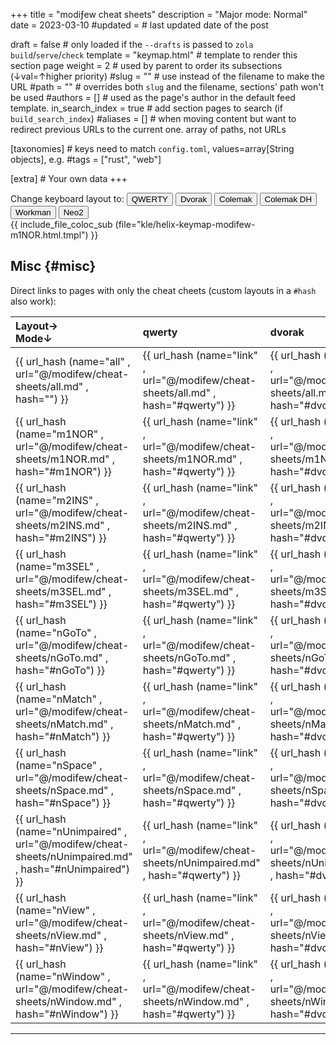 +++
title      	= "modiƒew cheat sheets"
description	= "Major mode: Normal"
date       	= 2023-03-10
#updated   	= # last updated date of the post

draft          	= false        	# only loaded if the `--drafts` is passed to `zola build`/`serve`/`check`
template       	= "keymap.html"	# template to render this section page
weight         	= 2            	# used by parent to order its subsections (↓val=↑higher priority)
#slug          	= ""           	# use instead of the filename to make the URL
#path          	= ""           	# overrides both `slug` and the filename, sections' path won't be used
#authors       	= []           	# used as the page's author in the default feed template.
in_search_index	= true         	# add section pages to search (if `build_search_index`)
#aliases       	= []           	# when moving content but want to redirect previous URLs to the  current one.  array of paths, not URLs

[taxonomies] # keys need to match `config.toml`, values=array[String objects], e.g. #tags = ["rust", "web"]

[extra] # Your own data
+++

<div id=buttons><span class="inline text">Change keyboard layout to:</span>
  <button class="btn" id=btn_qwerty    	type=button>QWERTY</button>
  <button class="btn" id=btn_dvorak    	type=button>Dvorak</button>
  <button class="btn" id=btn_colemak   	type=button>Colemak</button>
  <button class="btn" id=btn_colemak_dh	type=button>Colemak DH</button>
  <button class="btn" id=btn_workman   	type=button>Workman</button>
  <button class="btn" id=btn_neo2      	type=button>Neo2</button>
</div>

<div id="modifew-m1NOR" class="keyboard" tabindex=0 style="display: inline-flex;">
  {{ include_file_coloc_sub (file="kle/helix-keymap-modifew-m1NOR.html.tmpl") }}
</div>


## Misc {#misc}

Direct links to pages with only the cheat cheets (custom layouts in a `#hash` also work):

|Layout→</br>Mode↓|qwerty|dvorak|colemak|colemak_dh|workman|neo2|asset|
|:-|:-|:-|:-|:-|:-|:-|:-|
|{{ url_hash (name="all"        	, url="@/modifew/cheat-sheets/all.md"        	, hash="") }}|{{ url_hash (name="link"            	, url="@/modifew/cheat-sheets/all.md"        	, hash="#qwerty") }}|{{ url_hash (name="link"	, url="@/modifew/cheat-sheets/all.md"        	, hash="#dvorak") }}|{{ url_hash (name="link"	, url="@/modifew/cheat-sheets/all.md"        	, hash="#colemak") }}|{{ url_hash (name="link"	, url="@/modifew/cheat-sheets/all.md"        	, hash="#colemak_dh") }}|{{ url_hash (name="link"	, url="@/modifew/cheat-sheets/all.md"        	, hash="#workman") }}|{{ url_hash (name="link"	, url="@/modifew/cheat-sheets/all.md"        	, hash="#neo2") }}|{{ url_hash (name="link"	, url="@/modifew/cheat-sheets/all.md"        	, hash="#asset") }}|
|{{ url_hash (name="m1NOR"      	, url="@/modifew/cheat-sheets/m1NOR.md"      	, hash="#m1NOR") }}|{{ url_hash (name="link"      	, url="@/modifew/cheat-sheets/m1NOR.md"      	, hash="#qwerty") }}|{{ url_hash (name="link"	, url="@/modifew/cheat-sheets/m1NOR.md"      	, hash="#dvorak") }}|{{ url_hash (name="link"	, url="@/modifew/cheat-sheets/m1NOR.md"      	, hash="#colemak") }}|{{ url_hash (name="link"	, url="@/modifew/cheat-sheets/m1NOR.md"      	, hash="#colemak_dh") }}|{{ url_hash (name="link"	, url="@/modifew/cheat-sheets/m1NOR.md"      	, hash="#workman") }}|{{ url_hash (name="link"	, url="@/modifew/cheat-sheets/m1NOR.md"      	, hash="#neo2") }}|{{ url_hash (name="link"	, url="@/modifew/cheat-sheets/m1NOR.md"      	, hash="#asset") }}|
|{{ url_hash (name="m2INS"      	, url="@/modifew/cheat-sheets/m2INS.md"      	, hash="#m2INS") }}|{{ url_hash (name="link"      	, url="@/modifew/cheat-sheets/m2INS.md"      	, hash="#qwerty") }}|{{ url_hash (name="link"	, url="@/modifew/cheat-sheets/m2INS.md"      	, hash="#dvorak") }}|{{ url_hash (name="link"	, url="@/modifew/cheat-sheets/m2INS.md"      	, hash="#colemak") }}|{{ url_hash (name="link"	, url="@/modifew/cheat-sheets/m2INS.md"      	, hash="#colemak_dh") }}|{{ url_hash (name="link"	, url="@/modifew/cheat-sheets/m2INS.md"      	, hash="#workman") }}|{{ url_hash (name="link"	, url="@/modifew/cheat-sheets/m2INS.md"      	, hash="#neo2") }}|{{ url_hash (name="link"	, url="@/modifew/cheat-sheets/m2INS.md"      	, hash="#asset") }}|
|{{ url_hash (name="m3SEL"      	, url="@/modifew/cheat-sheets/m3SEL.md"      	, hash="#m3SEL") }}|{{ url_hash (name="link"      	, url="@/modifew/cheat-sheets/m3SEL.md"      	, hash="#qwerty") }}|{{ url_hash (name="link"	, url="@/modifew/cheat-sheets/m3SEL.md"      	, hash="#dvorak") }}|{{ url_hash (name="link"	, url="@/modifew/cheat-sheets/m3SEL.md"      	, hash="#colemak") }}|{{ url_hash (name="link"	, url="@/modifew/cheat-sheets/m3SEL.md"      	, hash="#colemak_dh") }}|{{ url_hash (name="link"	, url="@/modifew/cheat-sheets/m3SEL.md"      	, hash="#workman") }}|{{ url_hash (name="link"	, url="@/modifew/cheat-sheets/m3SEL.md"      	, hash="#neo2") }}|{{ url_hash (name="link"	, url="@/modifew/cheat-sheets/m3SEL.md"      	, hash="#asset") }}|
|{{ url_hash (name="nGoTo"      	, url="@/modifew/cheat-sheets/nGoTo.md"      	, hash="#nGoTo") }}|{{ url_hash (name="link"      	, url="@/modifew/cheat-sheets/nGoTo.md"      	, hash="#qwerty") }}|{{ url_hash (name="link"	, url="@/modifew/cheat-sheets/nGoTo.md"      	, hash="#dvorak") }}|{{ url_hash (name="link"	, url="@/modifew/cheat-sheets/nGoTo.md"      	, hash="#colemak") }}|{{ url_hash (name="link"	, url="@/modifew/cheat-sheets/nGoTo.md"      	, hash="#colemak_dh") }}|{{ url_hash (name="link"	, url="@/modifew/cheat-sheets/nGoTo.md"      	, hash="#workman") }}|{{ url_hash (name="link"	, url="@/modifew/cheat-sheets/nGoTo.md"      	, hash="#neo2") }}|{{ url_hash (name="link"	, url="@/modifew/cheat-sheets/nGoTo.md"      	, hash="#asset") }}|
|{{ url_hash (name="nMatch"     	, url="@/modifew/cheat-sheets/nMatch.md"     	, hash="#nMatch") }}|{{ url_hash (name="link"     	, url="@/modifew/cheat-sheets/nMatch.md"     	, hash="#qwerty") }}|{{ url_hash (name="link"	, url="@/modifew/cheat-sheets/nMatch.md"     	, hash="#dvorak") }}|{{ url_hash (name="link"	, url="@/modifew/cheat-sheets/nMatch.md"     	, hash="#colemak") }}|{{ url_hash (name="link"	, url="@/modifew/cheat-sheets/nMatch.md"     	, hash="#colemak_dh") }}|{{ url_hash (name="link"	, url="@/modifew/cheat-sheets/nMatch.md"     	, hash="#workman") }}|{{ url_hash (name="link"	, url="@/modifew/cheat-sheets/nMatch.md"     	, hash="#neo2") }}|{{ url_hash (name="link"	, url="@/modifew/cheat-sheets/nMatch.md"     	, hash="#asset") }}|
|{{ url_hash (name="nSpace"     	, url="@/modifew/cheat-sheets/nSpace.md"     	, hash="#nSpace") }}|{{ url_hash (name="link"     	, url="@/modifew/cheat-sheets/nSpace.md"     	, hash="#qwerty") }}|{{ url_hash (name="link"	, url="@/modifew/cheat-sheets/nSpace.md"     	, hash="#dvorak") }}|{{ url_hash (name="link"	, url="@/modifew/cheat-sheets/nSpace.md"     	, hash="#colemak") }}|{{ url_hash (name="link"	, url="@/modifew/cheat-sheets/nSpace.md"     	, hash="#colemak_dh") }}|{{ url_hash (name="link"	, url="@/modifew/cheat-sheets/nSpace.md"     	, hash="#workman") }}|{{ url_hash (name="link"	, url="@/modifew/cheat-sheets/nSpace.md"     	, hash="#neo2") }}|{{ url_hash (name="link"	, url="@/modifew/cheat-sheets/nSpace.md"     	, hash="#asset") }}|
|{{ url_hash (name="nUnimpaired"	, url="@/modifew/cheat-sheets/nUnimpaired.md"	, hash="#nUnimpaired") }}|{{ url_hash (name="link"	, url="@/modifew/cheat-sheets/nUnimpaired.md"	, hash="#qwerty") }}|{{ url_hash (name="link"	, url="@/modifew/cheat-sheets/nUnimpaired.md"	, hash="#dvorak") }}|{{ url_hash (name="link"	, url="@/modifew/cheat-sheets/nUnimpaired.md"	, hash="#colemak") }}|{{ url_hash (name="link"	, url="@/modifew/cheat-sheets/nUnimpaired.md"	, hash="#colemak_dh") }}|{{ url_hash (name="link"	, url="@/modifew/cheat-sheets/nUnimpaired.md"	, hash="#workman") }}|{{ url_hash (name="link"	, url="@/modifew/cheat-sheets/nUnimpaired.md"	, hash="#neo2") }}|{{ url_hash (name="link"	, url="@/modifew/cheat-sheets/nUnimpaired.md"	, hash="#asset") }}|
|{{ url_hash (name="nView"      	, url="@/modifew/cheat-sheets/nView.md"      	, hash="#nView") }}|{{ url_hash (name="link"      	, url="@/modifew/cheat-sheets/nView.md"      	, hash="#qwerty") }}|{{ url_hash (name="link"	, url="@/modifew/cheat-sheets/nView.md"      	, hash="#dvorak") }}|{{ url_hash (name="link"	, url="@/modifew/cheat-sheets/nView.md"      	, hash="#colemak") }}|{{ url_hash (name="link"	, url="@/modifew/cheat-sheets/nView.md"      	, hash="#colemak_dh") }}|{{ url_hash (name="link"	, url="@/modifew/cheat-sheets/nView.md"      	, hash="#workman") }}|{{ url_hash (name="link"	, url="@/modifew/cheat-sheets/nView.md"      	, hash="#neo2") }}|{{ url_hash (name="link"	, url="@/modifew/cheat-sheets/nView.md"      	, hash="#asset") }}|
|{{ url_hash (name="nWindow"    	, url="@/modifew/cheat-sheets/nWindow.md"    	, hash="#nWindow") }}|{{ url_hash (name="link"    	, url="@/modifew/cheat-sheets/nWindow.md"    	, hash="#qwerty") }}|{{ url_hash (name="link"	, url="@/modifew/cheat-sheets/nWindow.md"    	, hash="#dvorak") }}|{{ url_hash (name="link"	, url="@/modifew/cheat-sheets/nWindow.md"    	, hash="#colemak") }}|{{ url_hash (name="link"	, url="@/modifew/cheat-sheets/nWindow.md"    	, hash="#colemak_dh") }}|{{ url_hash (name="link"	, url="@/modifew/cheat-sheets/nWindow.md"    	, hash="#workman") }}|{{ url_hash (name="link"	, url="@/modifew/cheat-sheets/nWindow.md"    	, hash="#neo2") }}|{{ url_hash (name="link"	, url="@/modifew/cheat-sheets/nWindow.md"    	, hash="#asset") }}|

<hr />
